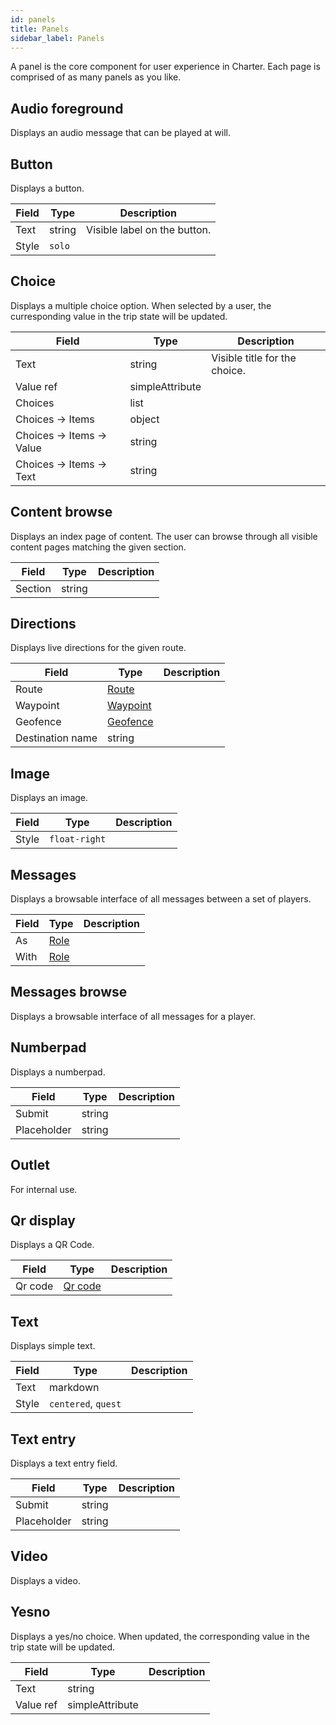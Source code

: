 ```yaml
---
id: panels
title: Panels
sidebar_label: Panels
---
```


A panel is the core component for user experience in Charter. Each page is comprised of as many panels as you like.
## Audio foreground

Displays an audio message that can be played at will.




## Button

Displays a button.


| Field | Type | Description |
| - | - | - |
| Text | string | Visible label on the button. |
| Style | `solo` |  |


## Choice

Displays a multiple choice option. When selected by a user, the curresponding value in the trip state will be updated.


| Field | Type | Description |
| - | - | - |
| Text | string | Visible title for the choice. |
| Value ref | simpleAttribute |  |
| Choices | list |  |
| Choices → Items | object |  |
| Choices → Items → Value | string |  |
| Choices → Items → Text | string |  |


## Content browse

Displays an index page of content. The user can browse through all visible content pages matching the given section.


| Field | Type | Description |
| - | - | - |
| Section | string |  |


## Directions

Displays live directions for the given route.


| Field | Type | Description |
| - | - | - |
| Route | [Route](resources#route) |  |
| Waypoint | [Waypoint](resources#waypoint) |  |
| Geofence | [Geofence](resources#geofence) |  |
| Destination name | string |  |


## Image

Displays an image.


| Field | Type | Description |
| - | - | - |
| Style | `float-right` |  |


## Messages

Displays a browsable interface of all messages between a set of players.


| Field | Type | Description |
| - | - | - |
| As | [Role](resources#role) |  |
| With | [Role](resources#role) |  |


## Messages browse

Displays a browsable interface of all messages for a player.




## Numberpad

Displays a numberpad.


| Field | Type | Description |
| - | - | - |
| Submit | string |  |
| Placeholder | string |  |


## Outlet

For internal use.




## Qr display

Displays a QR Code.


| Field | Type | Description |
| - | - | - |
| Qr code | [Qr code](resources#qr-code) |  |


## Text

Displays simple text.


| Field | Type | Description |
| - | - | - |
| Text | markdown |  |
| Style | `centered`, `quest` |  |


## Text entry

Displays a text entry field.


| Field | Type | Description |
| - | - | - |
| Submit | string |  |
| Placeholder | string |  |


## Video

Displays a video.




## Yesno

Displays a yes/no choice. When updated, the corresponding value in the trip state will be updated.


| Field | Type | Description |
| - | - | - |
| Text | string |  |
| Value ref | simpleAttribute |  |


